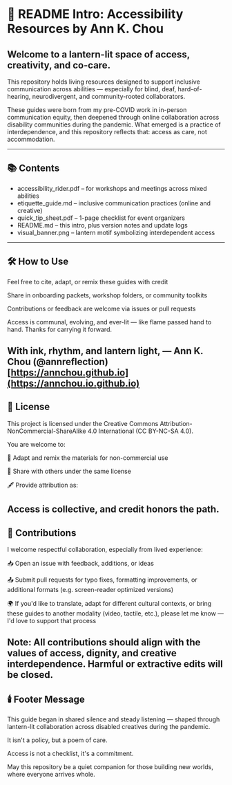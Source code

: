 # 📖 README Intro: Accessibility Resources by Ann K. Chou
## Welcome to a lantern-lit space of access, creativity, and co-care.

This repository holds living resources designed to support inclusive communication across abilities — especially for blind, deaf, hard-of-hearing, neurodivergent, and community-rooted collaborators.

These guides were born from my pre-COVID work in in-person communication equity, then deepened through online collaboration across disability communities during the pandemic. What emerged is a practice of interdependence, and this repository reflects that: access as care, not accommodation.

---
## 📚 Contents
- accessibility_rider.pdf – for workshops and meetings across mixed abilities
- etiquette_guide.md – inclusive communication practices (online and creative)
- quick_tip_sheet.pdf – 1-page checklist for event organizers
- README.md – this intro, plus version notes and update logs
- visual_banner.png – lantern motif symbolizing interdependent access

---
## 🛠️ How to Use
Feel free to cite, adapt, or remix these guides with credit

Share in onboarding packets, workshop folders, or community toolkits

Contributions or feedback are welcome via issues or pull requests

Access is communal, evolving, and ever-lit — like flame passed hand to hand. Thanks for carrying it forward.

With ink, rhythm, and lantern light, — Ann K. Chou   (@annreflection)  [https://annchou.github.io](https://annchou.io.github.io)
---
## 📜 License
This project is licensed under the Creative Commons Attribution-NonCommercial-ShareAlike 4.0 International (CC BY-NC-SA 4.0).

You are welcome to:

🔄 Adapt and remix the materials for non-commercial use

🧾 Share with others under the same license

🖋️ Provide attribution as:

Access is collective, and credit honors the path.
--
## 🤲 Contributions
I welcome respectful collaboration, especially from lived experience:

📥 Open an issue with feedback, additions, or ideas

📤 Submit pull requests for typo fixes, formatting improvements, or additional formats (e.g. screen-reader optimized versions)

🌍 If you'd like to translate, adapt for different cultural contexts, or bring these guides to another modality (video, tactile, etc.), please let me know — I'd love to support that process

Note: All contributions should align with the values of access, dignity, and creative interdependence. Harmful or extractive edits will be closed.
--
## 🕯️ Footer Message
This guide began in shared silence and steady listening — shaped through lantern-lit collaboration across disabled creatives during the pandemic.

It isn't a policy, but a poem of care.

Access is not a checklist, it's a commitment.

May this repository be a quiet companion for those building new worlds, where everyone arrives whole.
